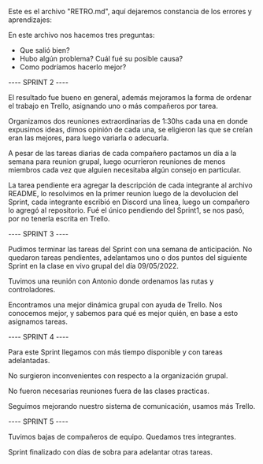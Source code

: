 Este es el archivo "RETRO.md", aquí dejaremos constancia de los errores y aprendizajes:

En este archivo nos hacemos tres preguntas:

- Que salió bien?
- Hubo algún problema? Cuál fué su posible causa?
- Como podríamos hacerlo mejor?

----    SPRINT 2    ----

El resultado fue bueno en general, además mejoramos la forma de ordenar el trabajo en Trello, asignando uno o más compañeros por tarea.

Organizamos dos reuniones extraordinarias de 1:30hs cada una en donde expusimos ideas, dimos opinión de cada una, se eligieron las que se creían eran las mejores, para luego variarla o adecuarla.

A pesar de las tareas diarias de cada compañero pactamos un día a la semana para reunion grupal, luego ocurrieron reuniones de menos miembros cada vez que alguien necesitaba algún consejo en particular.

La tarea pendiente era agregar la descripción de cada integrante al archivo README, lo resolvimos en la primer reunion luego de la devolucion del Sprint, cada integrante escribió en Discord una línea, luego un compañero lo agregó al repositorio. Fué el único pendiendo del Sprint1, se nos pasó, por no tenerla escrita en Trello.

----    SPRINT 3    ----

Pudimos terminar las tareas del Sprint con una semana de anticipación. No quedaron tareas pendientes, adelantamos uno o dos puntos del siguiente Sprint en la clase en vivo grupal del día 09/05/2022.

Tuvimos una reunión con Antonio donde ordenamos las rutas y controladores.

Encontramos una mejor dinámica grupal con ayuda de Trello. Nos conocemos mejor, y sabemos para qué es mejor quién, en base a esto asignamos tareas.

----    SPRINT 4    ----

Para este Sprint llegamos con más tiempo disponible y con tareas adelantadas.

No surgieron inconvenientes con respecto a la organización grupal.

No fueron necesarias reuniones fuera de las clases practicas.

Seguimos mejorando nuestro sistema de comunicación, usamos más Trello.

---- SPRINT 5 ----

Tuvimos bajas de compañeros de equipo. Quedamos tres integrantes.

Sprint finalizado con días de sobra para adelantar otras tareas.

